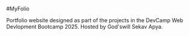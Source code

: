 #MyFolio

Portfolio website designed as part of the projects in the DevCamp Web Devlopment Bootcamp 2025.
Hosted by God'swill Sekav Apya.
